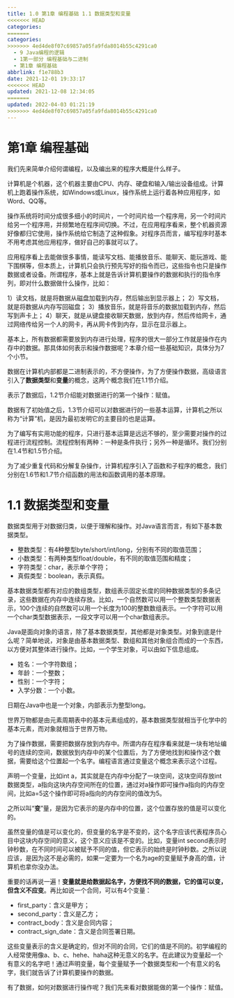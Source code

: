 ```yaml
---
title: 1.0 第1章 编程基础 1.1 数据类型和变量
<<<<<<< HEAD
categories:
=======
categories: 
>>>>>>> 4ed4de8f07c69857a05fa9fda8014b55c4291ca0
  - 9 Java编程的逻辑
  - 1第一部分 编程基础与二进制
  - 第1章 编程基础
abbrlink: f1e788b3
date: 2021-12-01 19:33:17
<<<<<<< HEAD
updated: 2021-12-08 12:34:05
=======
updated: 2022-04-03 01:21:19
>>>>>>> 4ed4de8f07c69857a05fa9fda8014b55c4291ca0
---
```

# 第1章 编程基础
我们先来简单介绍何谓编程，以及编出来的程序大概是什么样子。

计算机是个机器，这个机器主要由CPU、内存、硬盘和输入/输出设备组成。计算机上跑着操作系统，如Windows或Linux，操作系统上运行着各种应用程序，如Word、QQ等。

操作系统将时间分成很多细小的时间片，一个时间片给一个程序用，另一个时间片给另一个程序用，并频繁地在程序间切换。不过，在应用程序看来，整个机器资源好像都归它使用，操作系统给它制造了这种假象。对程序员而言，编写程序时基本不用考虑其他应用程序，做好自己的事就可以了。

应用程序看上去能做很多事情，能读写文档、能播放音乐、能聊天、能玩游戏、能下围棋等，但本质上，计算机只会执行预先写好的指令而已，这些指令也只是操作数据或者设备。所谓程序，基本上就是告诉计算机要操作的数据和执行的指令序列，即对什么数据做什么操作，比如：

1）读文档，就是将数据从磁盘加载到内存，然后输出到显示器上；
2）写文档，就是将数据从内存写回磁盘；
3）播放音乐，就是将音乐的数据加载到内存，然后写到声卡上；
4）聊天，就是从键盘接收聊天数据，放到内存，然后传给网卡，通过网络传给另一个人的网卡，再从网卡传到内存，显示在显示器上。

基本上，所有数据都需要放到内存进行处理，程序的很大一部分工作就是操作在内存中的数据。那具体如何表示和操作数据呢？本章介绍一些基础知识，具体分为7个小节。

数据在计算机内部都是二进制表示的，不方便操作，为了方便操作数据，高级语言引入了**数据类型**和**变量**的概念，这两个概念我们在1.1节介绍。

表示了数据后，1.2节介绍能对数据进行的第一个操作：赋值。

数据有了初始值之后，1.3节介绍可以对数据进行的一些基本运算，计算机之所以称为“计算”机，是因为最初发明它的主要目的也是运算。

为了编写有实用功能的程序，只进行基本运算是远远不够的，至少需要对操作的过程进行流程控制。流程控制有两种：一种是条件执行；另外一种是循环。我们分别在1.4节和1.5节介绍。

为了减少重复代码和分解复杂操作，计算机程序引入了函数和子程序的概念，我们分别在1.6节和1.7节介绍函数的用法和函数调用的基本原理。

# 1.1 数据类型和变量
数据类型用于对数据归类，以便于理解和操作。对Java语言而言，有如下基本数据类型。
- 整数类型：有4种整型byte/short/int/long，分别有不同的取值范围；
- 小数类型：有两种类型float/double，有不同的取值范围和精度；
- 字符类型：char，表示单个字符；
- 真假类型：boolean，表示真假。

基本数据类型都有对应的数组类型，数组表示固定长度的同种数据类型的多条记录，这些数据在内存中连续存放。比如，一个自然数可以用一个整数类型数据表示，100个连续的自然数可以用一个长度为100的整数数组表示。一个字符可以用一个char类型数据表示，一段文字可以用一个char数组表示。

Java是面向对象的语言，除了基本数据类型，其他都是对象类型。对象到底是什么呢？简单地说，对象是由基本数据类型、数组和其他对象组合而成的一个东西，以方便对其整体进行操作。比如，一个学生对象，可以由如下信息组成。

- 姓名：一个字符数组；
- 年龄：一个整数；
- 性别：一个字符；
- 入学分数：一个小数。

日期在Java中也是一个对象，内部表示为整型long。

世界万物都是由元素周期表中的基本元素组成的，基本数据类型就相当于化学中的基本元素，而对象就相当于世界万物。

为了操作数据，需要把数据存放到内存中。所谓内存在程序看来就是一块有地址编号的连续的空间，数据放到内存中的某个位置后，为了方便地找到和操作这个数据，需要给这个位置起一个名字。编程语言通过变量这个概念来表示这个过程。

声明一个变量，比如int a，其实就是在内存中分配了一块空间，这块空间存放int数据类型，a指向这块内存空间所在的位置，通过对a操作即可操作a指向的内存空间，比如a=5这个操作即可将a指向的内存空间的值改为5。

之所以叫“**变**”量，是因为它表示的是内存中的位置，这个位置存放的值是可以变化的。

虽然变量的值是可以变化的，但变量的名字是不变的，这个名字应该代表程序员心目中这块内存空间的意义，这个意义应该是不变的。比如，变量int second表示时钟秒数，在不同时间可以被赋予不同的值，但它表示的始终是时钟秒数。之所以说应该，是因为这不是必需的，如果一定要为一个名为age的变量赋予身高的值，计算机也拿你没办法。

重要的话再说一遍！**变量就是给数据起名字，方便找不同的数据，它的值可以变，但含义不应变**。再比如说一个合同，可以有4个变量：
- first_party：含义是甲方；
- second_party：含义是乙方；
- contract_body：含义是合同内容；
- contract_sign_date：含义是合同签署日期。

这些变量表示的含义是确定的，但对不同的合同，它们的值是不同的。初学编程的人经常使用像a、b、c、hehe、haha这种无意义的名字。在此建议为变量起一个有意义的名字吧！通过声明变量，每个变量赋予一个数据类型和一个有意义的名字，我们就告诉了计算机要操作的数据。

有了数据，如何对数据进行操作呢？我们先来看对数据能做的第一个操作：赋值。
